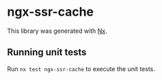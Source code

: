 # ngx-ssr-cache

This library was generated with [Nx](https://nx.dev).

## Running unit tests

Run `nx test ngx-ssr-cache` to execute the unit tests.
